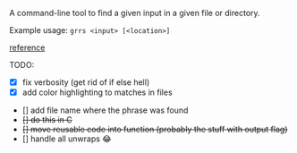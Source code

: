 A command-line tool to find a given input in a given file or directory.

Example usage: `grrs <input> [<location>]`

[reference](https://rust-cli.github.io/book/)


TODO:
- [x] fix verbosity (get rid of if else hell)
- [x] add color highlighting to matches in files
- [] add file name where the phrase was found
- ~~[] do this in C~~
- ~~[] move reusable code into function (probably the stuff with output flag)~~
- [] handle all unwraps :joy:
